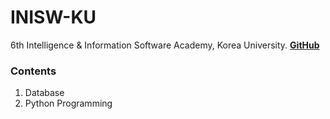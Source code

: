# INISW-KU
6th Intelligence &amp; Information Software Academy, Korea University. [**GitHub**](https://github.com/INISW)

### Contents
1. Database
2. Python Programming
